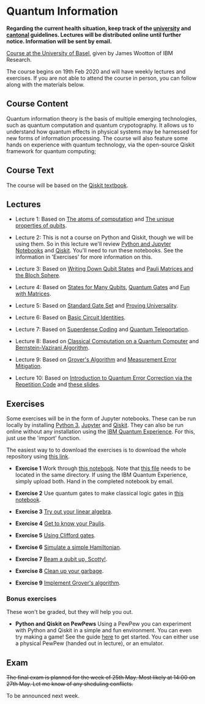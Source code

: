 # Quantum Information

**Regarding the current health situation, keep track of the [university](https://www.unibas.ch/en/News-Events/Coronavirus.html) and [cantonal](https://www.coronavirus.bs.ch/) guidelines. Lectures will be distributed online until further notice. Information will be sent by email.**

[Course at the University of Basel](https://vorlesungsverzeichnis.unibas.ch/en/home?id=239410), given by James Wootton of IBM Research.

The course begins on 19th Feb 2020 and will have weekly lectures and exercises. If you are not able to attend the course in person, you can follow along with the materials below.


## Course Content

Quantum information theory is the basis of multiple emerging technologies, such as quantum computation and quantum crypotography. It allows us to understand how quantum effects in physical systems may be harnessed for new forms of information processing. The course will also feature some hands on experience with quantum technology, via the open-source Qiskit framework for quantum computing;

## Course Text

The course will be based on the [Qiskit textbook](https://qiskit.org/textbook/preface.html).

## Lectures

* Lecture 1: Based on [The atoms of computation](https://nbviewer.jupyter.org/github/quantumjim/Quantum-information-course-Basel/blob/master/qiskit-textbook/content/ch-states/atoms-computation.ipynb) and [The unique properties of qubits](https://nbviewer.jupyter.org/github/quantumjim/Quantum-information-course-Basel/blob/master/qiskit-textbook/content/ch-states/unique-properties-qubits.ipynb).

* Lecture 2: This is not a course on Python and Qiskit, though we will be using them. So in this lecture we'll review [Python and Jupyter Notebooks](qiskit-textbook/content/ch-prerequisites/python-and-jupyter-notebooks.ipynb) and [Qiskit](qiskit-textbook/content/ch-prerequisites/qiskit.ipynb). You'll need to run these notebooks. See the information in 'Exercises' for more information on this.

* Lecture 3: Based on [Writing Down Qubit States](https://nbviewer.jupyter.org/github/quantumjim/Quantum-information-course-Basel/blob/master/qiskit-textbook/content/ch-states/writing-down-qubit-states.ipynb) and [Pauli Matrices and the Bloch Sphere](https://nbviewer.jupyter.org/github/quantumjim/Quantum-information-course-Basel/blob/master/qiskit-textbook/content/ch-states/pauli-matrices-bloch-sphere.ipynb).

* Lecture 4: Based on [States for Many Qubits](https://nbviewer.jupyter.org/github/quantumjim/Quantum-information-course-Basel/blob/master/qiskit-textbook/content/ch-states/states-many-qubits.ipynb), [Quantum Gates](https://nbviewer.jupyter.org/github/quantumjim/Quantum-information-course-Basel/blob/master/qiskit-textbook/content/ch-gates/quantum-gates.ipynb) and [Fun with Matrices](https://nbviewer.jupyter.org/github/quantumjim/Quantum-information-course-Basel/blob/master/qiskit-textbook/content/ch-gates/fun-matrices.ipynb).

* Lecture 5: Based on [Standard Gate Set](https://nbviewer.jupyter.org/github/quantumjim/Quantum-information-course-Basel/blob/master/qiskit-textbook/content/ch-gates/standard-gate-set.ipynb) and [Proving Universality](https://nbviewer.jupyter.org/github/quantumjim/Quantum-information-course-Basel/blob/master/qiskit-textbook/content/ch-gates/proving-universality.ipynb).

* Lecture 6: Based on [Basic Circuit Identities](https://nbviewer.jupyter.org/github/quantumjim/Quantum-information-course-Basel/blob/master/qiskit-textbook/content/ch-gates/basic-circuit-identities.ipynb).

* Lecture 7: Based on [Superdense Coding](https://nbviewer.jupyter.org/github/quantumjim/Quantum-information-course-Basel/blob/master/qiskit-textbook/content/ch-algorithms/superdense-coding.ipynb) and [Quantum Teleportation](https://nbviewer.jupyter.org/github/quantumjim/Quantum-information-course-Basel/blob/master/qiskit-textbook/content/ch-algorithms/teleportation.ipynb).

* Lecture 8: Based on [Classical Computation on a Quantum Computer](extra/Oracle-Intro.pdf) and [Bernstein-Vazirani Algorithm](https://nbviewer.jupyter.org/github/quantumjim/Quantum-information-course-Basel/blob/master/qiskit-textbook/content/ch-algorithms/bernstein-vazirani.ipynb).

* Lecture 9: Based on [Grover's Algorithm](https://nbviewer.jupyter.org/github/quantumjim/Quantum-information-course-Basel/blob/master/qiskit-textbook/content/ch-algorithms/grover.ipynb) and [Measurement Error Mitigation](https://nbviewer.jupyter.org/github/quantumjim/Quantum-information-course-Basel/blob/master/qiskit-textbook/content/ch-quantum-hardware/measurement-error-mitigation.ipynb).

* Lecture 10: Based on [Introduction to Quantum Error Correction via the Repetition Code](https://nbviewer.jupyter.org/github/quantumjim/Quantum-information-course-Basel/blob/master/qiskit-textbook/content/ch-quantum-hardware/error-correction-repetition-code.ipynb) and [these slides](extra/QEC-Lecture.pdf).

## Exercises

Some exercises will be in the form of Jupyter notebooks. These can be run locally by installing [Python 3](https://www.python.org/downloads/), [Jupyter](https://jupyter.org/) and [Qiskit](https://qiskit.org/). They can also be run online without any installation using the [IBM Quantum Experience](https://quantum-computing.ibm.com/jupyter/). For this, just use the 'import' function.

The easiest way to to download the exercises is to download the whole repository using [this link](https://github.com/quantumjim/Quantum-information-course-Basel/archive/master.zip).

* **Exercise 1** Work through [this notebook](exercises/Hello_Qiskit.ipynb). Note that [this file](exercises/hello_quantum.py) needs to be located in the same directory. If using the IBM Quantum Experience, simply upload both. Hand in the completed notebook by email.

* **Exercise 2** Use quantum gates to make classical logic gates in [this notebook](exercises/classical_logic_gates.ipynb).

* **Exercise 3** [Try out your linear algebra](exercises/exercise_3.pdf).

* **Exercise 4** [Get to know your Paulis](exercises/exercise_4.pdf).

* **Exercise 5** [Using Clifford gates](exercises/exercise_5.pdf).

* **Exercise 6** [Simulate a simple Hamiltonian](exercises/exercise_6.ipynb).

* **Exercise 7** [Beam a qubit up, Scotty!](exercises/exercise_7.pdf).

* **Exercise 8** [Clean up your garbage](exercises/exercise_8.pdf).

* **Exercise 9** [Implement Grover's algorithm](exercises/exercise_9.pdf).


### Bonus exercises

These won't be graded, but they will help you out.

* **Python and Qiskit on PewPews** Using a PewPew you can experiment with Python and Qiskit in a simple and fun environment. You can even try making a game! See the guide [here](https://nbviewer.jupyter.org/github/qiskit-community/MicroQiskit/blob/master/versions/MicroPython/tutorials/index.ipynb) to get started. You can either use a physical PewPew (handed out in lecture), or an emulator.


## Exam

~~The final exam is planned for the week of 25th May. Most likely at 14:00 on 27th May. Let me know of any sheduling conflicts.~~

To be announced next week.
